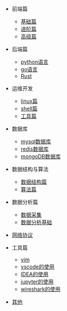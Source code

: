 * 前端篇
  * [基础篇](前端/_sidebar.md)
  * [进阶篇]()
  * [高级篇]()
* 后端篇
  * [python语言](python语言/_sidebar.md)
  * [go语言](go语言/_sidebar.md)
  * [Rust]()
* 运维开发
  * [linux篇]()
  * [shell篇]()
  * [工具篇]()
* 数据库
  * [mysql数据库]()
  * [redis数据库]()
  * [mongoDB数据库]()
* 数据结构与算法
  * [数据结构篇](算法/_sidebar.md)
  * [算法篇]()
* 数据分析篇
  * [数据采集](网络爬虫/_sidebar.md)
  * [数据分析基础](数据分析/_sidebar.md)
* [网络协议](网络协议/_sidebar.md)
* 工具篇
  * [vim](vim/_sidebar.md)
  * [vscode的使用]()
  * [IDEA的使用]()
  * [jupyter的使用]()
  * [wireshark的使用]()

* [其他](机器学习/_sidebar.md)



